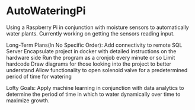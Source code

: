 # AutoWateringPi
Using a Raspberry Pi in conjunction with moisture sensors to automatically water plants.
Currently working on getting the sensors reading input.

Long-Term Plans(In No Specific Order):
Add connectivity to remote SQL Server
Encapsulate project in docker with detailed instructions on the hardware side
Run the program as a cronjob every minute or so
Limit hardcode
Draw diagrams for those looking into the project to better understand
Allow functionality to open solenoid valve for a predetermined period of time for watering

Lofty Goals:
Apply machine learning in conjunction with data analytics to determine the period of time in which to water dynamically over time to maximize growth.
